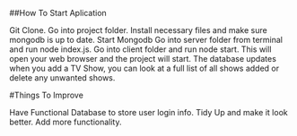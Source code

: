 ##How To Start Aplication

Git Clone.
Go into project folder.
Install necessary files and make sure mongodb is up to date.
Start Mongodb
Go into server folder from terminal and run node index.js.
Go into client folder and run node start.
This will open your web browser and the project will start.
The database updates when you add a TV Show, you can look at a full list of all shows added or delete any unwanted shows.

#Things To Improve

Have Functional Database to store user login info.
Tidy Up and make it look better.
Add more functionality.


